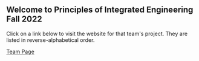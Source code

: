 ## Welcome to Principles of Integrated Engineering Fall 2022
Click on a link below to visit the website for that team's project.
They are listed in reverse-alphabetical order.

[Team Page](https://olincollege.github.io/pie-2023-03/team-page)
